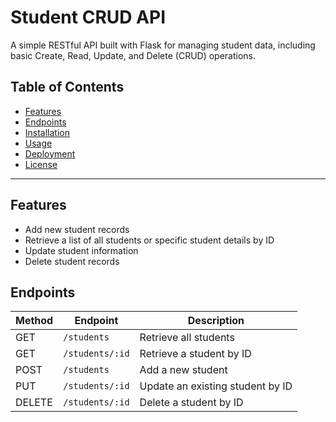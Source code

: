 # Student CRUD API

A simple RESTful API built with Flask for managing student data, including basic Create, Read, Update, and Delete (CRUD) operations.

## Table of Contents
- [Features](#features)
- [Endpoints](#endpoints)
- [Installation](#installation)
- [Usage](#usage)
- [Deployment](#deployment)
- [License](#license)

---

## Features
- Add new student records
- Retrieve a list of all students or specific student details by ID
- Update student information
- Delete student records

## Endpoints

| Method | Endpoint            | Description                       |
|--------|----------------------|-----------------------------------|
| GET    | `/students`         | Retrieve all students             |
| GET    | `/students/:id`     | Retrieve a student by ID          |
| POST   | `/students`         | Add a new student                 |
| PUT    | `/students/:id`     | Update an existing student by ID  |
| DELETE | `/students/:id`     | Delete a student by ID            |

